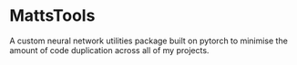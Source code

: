 # MattsTools

A custom neural network utilities package built on pytorch to minimise the amount of code duplication across all of my projects.
